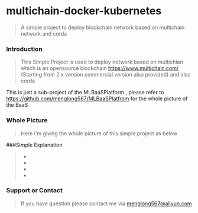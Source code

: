 # multichain-docker-kubernetes
> A simple project to deploy blockchain network based on multichain network and corda

### Introduction
> This Simple Project is used to deploy network based on multichian which is an opensource blockchain <https://www.multichain.com/> (Starting from 2.x version commercial version also provided)
>and also corda

This is just a sub-project of the MLBaaSPlatform , please refer to https://github.com/menglong567/MLBaaSPlatfrom for the whole picture of the BaaS

### Whole Picture
> Here i'm giving the whole picture of this simple project as below 

###Simple Explanation
> -
> -
> -
> -

### Support or Contact
> If you have question please contact me via menglong567@aliyun.com